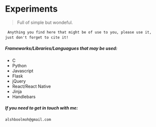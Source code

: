 # Experiments

>Full of simple but wondeful. 

&nbsp;
`Anything you find here that might be of use to you, please use it, just don't forget to cite it!` 
&nbsp;
##### Frameworks/Libraries/Languagues that may be used:
* C
* Python
* Javascript
* Flask
* jQuery
* React/React Native
* Jinja
* Handlebars
&nbsp;
##### If you need to get in touch with me:
`alshboolmoh@gmail.com`